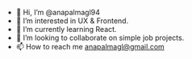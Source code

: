 - 👋 Hi, I’m @anapalmagl94
- 👀 I’m interested in UX & Frontend.
- 🌱 I’m currently learning React.
- 💞️ I’m looking to collaborate on simple job projects.
- 📫 How to reach me anapalmagl@gmail.com

<!---
anapalmagl94/anapalmagl94 is a ✨ special ✨ repository because its `README.md` (this file) appears on your GitHub profile.
You can click the Preview link to take a look at your changes.
--->
